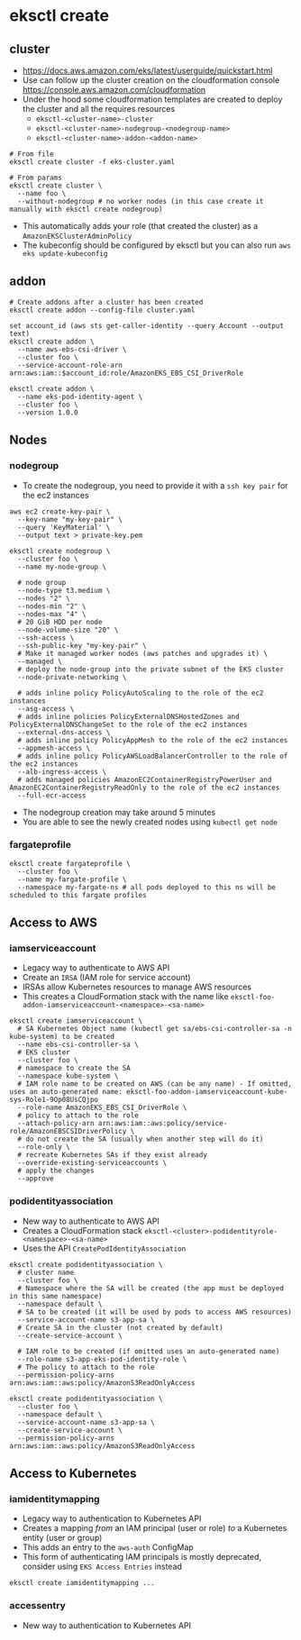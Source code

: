 # eksctl create

## cluster

- <https://docs.aws.amazon.com/eks/latest/userguide/quickstart.html>
- Use can follow up the cluster creation on the cloudformation console <https://console.aws.amazon.com/cloudformation>
- Under the hood some cloudformation templates are created to deploy the cluster and all the requires resources
  - `eksctl-<cluster-name>-cluster`
  - `eksctl-<cluster-name>-nodegroup-<nodegroup-name>`
  - `eksctl-<cluster-name>-addon-<addon-name>`

```shell
# From file
eksctl create cluster -f eks-cluster.yaml

# From params
eksctl create cluster \
  --name foo \
  --without-nodegroup # no worker nodes (in this case create it manually with eksctl create nodegroup)
```

- This automatically adds your role (that created the cluster) as a `AmazonEKSClusterAdminPolicy`
- The kubeconfig should be configured by eksctl but you can also run `aws eks update-kubeconfig`

## addon

```shell
# Create addons after a cluster has been created
eksctl create addon --config-file cluster.yaml
```

```shell
set account_id (aws sts get-caller-identity --query Account --output text)
eksctl create addon \
  --name aws-ebs-csi-driver \
  --cluster foo \
  --service-account-role-arn arn:aws:iam::$account_id:role/AmazonEKS_EBS_CSI_DriverRole

eksctl create addon \
  --name eks-pod-identity-agent \
  --cluster foo \
  --version 1.0.0
```

## Nodes

### nodegroup

- To create the nodegroup, you need to provide it with a `ssh key pair` for the ec2 instances

```shell
aws ec2 create-key-pair \
  --key-name "my-key-pair" \
  --query 'KeyMaterial' \
  --output text > private-key.pem
```

```shell
eksctl create nodegroup \
  --cluster foo \
  --name my-node-group \

  # node group
  --node-type t3.medium \
  --nodes "2" \
  --nodes-min "2" \
  --nodes-max "4" \
  # 20 GiB HDD per node
  --node-volume-size "20" \
  --ssh-access \
  --ssh-public-key "my-key-pair" \
  # Make it managed worker nodes (aws patches and upgrades it) \
  --managed \
  # deploy the node-group into the private subnet of the EKS cluster
  --node-private-networking \

  # adds inline policy PolicyAutoScaling to the role of the ec2 instances
  --asg-access \
  # adds inline policies PolicyExternalDNSHostedZones and PolicyExternalDNSChangeSet to the role of the ec2 instances
  --external-dns-access \
  # adds inline policy PolicyAppMesh to the role of the ec2 instances
  --appmesh-access \
  # adds inline policy PolicyAWSLoadBalancerController to the role of the ec2 instances
  --alb-ingress-access \
  # adds managed policies AmazonEC2ContainerRegistryPowerUser and AmazonEC2ContainerRegistryReadOnly to the role of the ec2 instances
  --full-ecr-access
```

- The nodegroup creation may take around 5 minutes
- You are able to see the newly created nodes using `kubectl get node`

### fargateprofile

```shell
eksctl create fargateprofile \
  --cluster foo \
  --name my-fargate-profile \
  --namespace my-fargate-ns # all pods deployed to this ns will be scheduled to this fargate profiles
```

## Access to AWS

### iamserviceaccount

- Legacy way to authenticate to AWS API
- Create an `IRSA` (IAM role for service account)
- IRSAs allow Kubernetes resources to manage AWS resources
- This creates a CloudFormation stack with the name like `eksctl-foo-addon-iamserviceaccount-<namespace>-<sa-name>`

```shell
eksctl create iamserviceaccount \
  # SA Kubernetes Object name (kubectl get sa/ebs-csi-controller-sa -n kube-system) to be created
  --name ebs-csi-controller-sa \
  # EKS cluster
  --cluster foo \
  # namespace to create the SA
  --namespace kube-system \
  # IAM role name to be created on AWS (can be any name) - If omitted, uses an auto-generated name: eksctl-foo-addon-iamserviceaccount-kube-sys-Role1-9Op08UsCQjpo
  --role-name AmazonEKS_EBS_CSI_DriverRole \
  # policy to attach to the role
  --attach-policy-arn arn:aws:iam::aws:policy/service-role/AmazonEBSCSIDriverPolicy \
  # do not create the SA (usually when another step will do it)
  --role-only \
  # recreate Kubernetes SAs if they exist already
  --override-existing-serviceaccounts \
  # apply the changes
  --approve
```

### podidentityassociation

- New way to authenticate to AWS API
- Creates a CloudFormation stack `eksctl-<cluster>-podidentityrole-<namespace>-<sa-name>`
- Uses the API `CreatePodIdentityAssociation`

```shell
eksctl create podidentityassociation \
  # cluster name
  --cluster foo \
  # Namespace where the SA will be created (the app must be deployed in this same namespace)
  --namespace default \
  # SA to be created (it will be used by pods to access AWS resources)
  --service-account-name s3-app-sa \
  # Create SA in the cluster (not created by default)
  --create-service-account \

  # IAM role to be created (if omitted uses an auto-generated name)
  --role-name s3-app-eks-pod-identity-role \
  # The policy to attach to the role
  --permission-policy-arns arn:aws:iam::aws:policy/AmazonS3ReadOnlyAccess

eksctl create podidentityassociation \
  --cluster foo \
  --namespace default \
  --service-account-name s3-app-sa \
  --create-service-account \
  --permission-policy-arns arn:aws:iam::aws:policy/AmazonS3ReadOnlyAccess
```

## Access to Kubernetes

### iamidentitymapping

- Legacy way to authentication to Kubernetes API
- Creates a mapping _from_ an IAM principal (user or role) _to_ a Kubernetes entity (user or group)
- This adds an entry to the `aws-auth` ConfigMap
- This form of authenticating IAM principals is mostly deprecated, consider using `EKS Access Entries` instead

```shell
eksctl create iamidentitymapping ...
```

### accessentry

- New way to authentication to Kubernetes API
